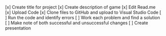 [x] Create title for project
[x] Create description of game
[x] Edit Read.me
[x] Upload Code
[x] Clone files to GitHub and upload to Visual Studio Code
[ ] Run the code and identify errors
[ ] Work each problem and find a solution
[ ] Make note of both successful and unsuccessful changes
[ ] Create presentation
